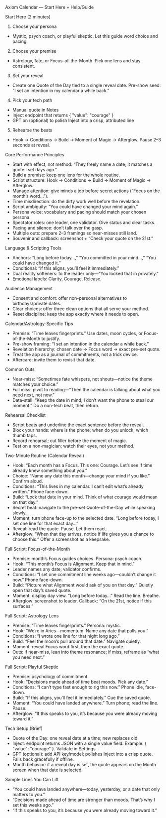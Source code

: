 Axiom Calendar — Start Here + Help/Guide

Start Here (2 minutes)
1) Choose your persona
- Mystic, psych coach, or playful skeptic. Let this guide word choice and pacing.

2) Choose your premise
- Astrology, fate, or Focus-of-the-Month. Pick one lens and stay consistent.

3) Set your reveal
- Create one Quote of the Day tied to a single reveal date. Pre-show seed: “I set an intention in my calendar a while back.”

4) Pick your tech path
- Manual quote in Notes
- Inject endpoint that returns { "value": "courage" }
- GPT on (optional) to polish Inject into a crisp, attributed line

5) Rehearse the beats
- Hook → Conditions → Build → Moment of Magic → Afterglow. Pause 2–3 seconds at reveal.

Core Performance Principles
- Start with effect, not method: “They freely name a date; it matches a quote I set days ago.”
- Build a premise: keep one lens for the whole routine.
- Script structure: Hook → Conditions → Build → Moment of Magic → Afterglow.
- Manage attention: give minds a job before secret actions (“Focus on the month’s word…”).
- Time misdirection: do the dirty work well before the revelation.
- Script ambiguity: “You could have changed your mind again.”
- Persona voice: vocabulary and pacing should match your chosen persona.
- Spectator roles: one leader, one validator. Give status and clear tasks.
- Pacing and silence: don’t talk over the gasp.
- Multiple outs: prepare 2–3 framings so near-misses still land.
- Souvenir and callback: screenshot + “Check your quote on the 21st.”

Language & Scripting Tools
- Anchors: “Long before today…,” “You committed in your mind…,” “You could have changed it.”
- Conditional: “If this aligns, you’ll feel it immediately.”
- Dual reality softeners: to the leader only—“You locked that in privately.”
- Emotional labels: Clarity, Courage, Release.

Audience Management
- Consent and comfort: offer non-personal alternatives to birthdays/private dates.
- Clear choices: offer three clean options that all serve your method.
- Reset discipline: keep the app exactly where it needs to open.

Calendar/Astrology-Specific Tips
- Premise: “Time leaves fingerprints.” Use dates, moon cycles, or Focus-of-the-Month to justify.
- Pre-show framing: “I set an intention in the calendar a while back.”
- Revelation hierarchy: chosen date → Focus word → exact pre-set quote.
- Treat the app as a journal of commitments, not a trick device.
- Aftercare: invite them to revisit that date.

Common Outs
- Near-miss: “Sometimes fate whispers, not shouts—notice the theme matches your choice.”
- Full miss: pivot to reading—“Then the calendar is talking about what you need next, not now.”
- Data-stall: “Keep the date in mind; I don’t want the phone to steal our moment.” Do a non-tech beat, then return.

Rehearsal Checklist
- Script beats and underline the exact sentence before the reveal.
- Block your hands: where is the phone; when do you unlock; which thumb taps.
- Record rehearsal; cut filler before the moment of magic.
- Test on a non-magician; watch their eyes, not your method.

Two-Minute Routine (Calendar Reveal)
- Hook: “Each month has a Focus. This one: Courage. Let’s see if time already knew something about you.”
- Choice: “Name any date this month—change your mind if you like.” Confirm aloud.
- Conditions: “This lives in my calendar. I can’t edit what’s already written.” Phone face-down.
- Build: “Lock that date in your mind. Think of what courage would mean on that day.”
- Secret beat: navigate to the pre-set Quote-of-the-Day while speaking slowly.
- Moment: turn phone face-up to the selected date. “Long before today, I set one line for that exact day…”
- Reveal: read the quote. Pause. Let them react.
- Afterglow: “When that day arrives, notice if life gives you a chance to choose this.” Offer a screenshot as a keepsake.

Full Script: Focus-of-the-Month
- Premise: month’s Focus guides choices. Persona: psych coach.
- Hook: “This month’s Focus is Alignment. Keep that in mind.”
- Leader names any date; validator confirms.
- Conditions: “I set one commitment line weeks ago—couldn’t change it now.” Phone face-down.
- Build: “Picture what Alignment would ask of you on that day.” Quietly open that day’s saved quote.
- Moment: display day view. “Long before today…” Read the line. Breathe.
- Afterglow: screenshot to leader. Callback: “On the 21st, notice if this surfaces.”

Full Script: Astrology Lens
- Premise: “Time leaves fingerprints.” Persona: mystic.
- Hook: “We’re in Aries—momentum. Name any date that pulls you.”
- Conditions: “I wrote one line for that night long ago.”
- Build: “Feel the moon’s pull around that date.” Navigate quietly.
- Moment: reveal Focus word first, then the exact quote.
- Outs: if near-miss, lean into theme resonance; if miss, reframe as “what you need next.”

Full Script: Playful Skeptic
- Premise: psychology of commitment.
- Hook: “Decisions made ahead of time beat moods. Pick any date.”
- Conditions: “I can’t type fast enough to rig this now.” Phone idle, face-down.
- Build: “If this aligns, you’ll feel it immediately.” Cue the saved quote.
- Moment: “You could have landed anywhere.” Turn phone; read the line. Pause.
- Afterglow: “If this speaks to you, it’s because you were already moving toward it.”

Tech Setup (Brief)
- Quote of the Day: one reveal date at a time; new replaces old.
- Inject: endpoint returns JSON with a single value field. Example: { "value": "courage" }. Validate in Settings.
- GPT (optional): add API key/model; polishes Inject into a crisp quote. Falls back gracefully if offline.
- Month behavior: if a reveal day is set, the quote appears on the Month screen when that date is selected.

Sample Lines You Can Lift
- “You could have landed anywhere—today, yesterday, or a date that only matters to you.”
- “Decisions made ahead of time are stronger than moods. That’s why I set this weeks ago.”
- “If this speaks to you, it’s because you were already moving toward it.”

